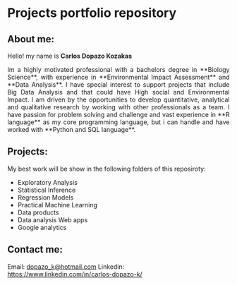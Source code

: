 # Projects portfolio repository

## About me:
Hello! my name is **Carlos Dopazo Kozakas**

<div style="text-align: justify"> Im a highly motivated professional with a bachelors degree in **Biology Science**, with experience in **Environmental Impact Assessment** and **Data Analysis**. I have special interest to support projects that include Big Data Analysis and that could have High social and Environmental Impact. I am driven by the opportunities to develop quantitative, analytical and qualitative research by working with other professionals as a team. I have passion for problem solving and challenge and vast experience in **R language** as my core programming  language, but i can handle and have worked with **Python and SQL language**. </div>

## Projects:

My best work will be show in the following folders of this reposiroty:

* Exploratory Analysis
* Statistical Inference
* Regression Models
* Practical Machine Learning
* Data products
* Data analysis Web apps
* Google analytics

## Contact me:
 Email: dopazo_k@hotmail.com
 Linkedin: https://www.linkedin.com/in/carlos-dopazo-k/
